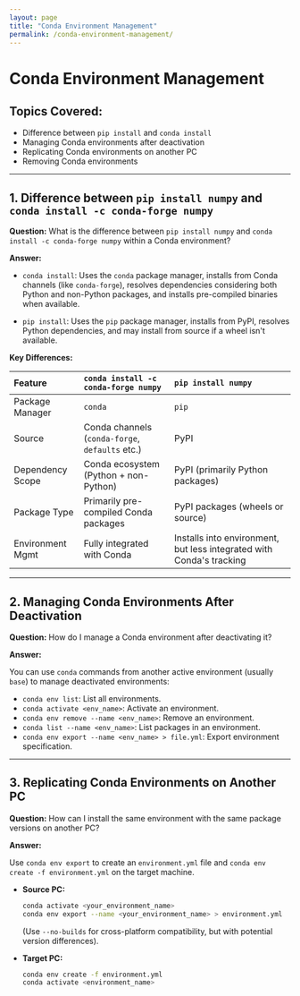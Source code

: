 ```yaml
---
layout: page
title: "Conda Environment Management"
permalink: /conda-environment-management/
---
```


# Conda Environment Management

## Topics Covered:

- Difference between `pip install` and `conda install`
- Managing Conda environments after deactivation
- Replicating Conda environments on another PC
- Removing Conda environments

---

## 1. Difference between `pip install numpy` and `conda install -c conda-forge numpy`

**Question:** What is the difference between `pip install numpy` and `conda install -c conda-forge numpy` within a Conda environment?

**Answer:**

*   `conda install`: Uses the `conda` package manager, installs from Conda channels (like `conda-forge`), resolves dependencies considering both Python and non-Python packages, and installs pre-compiled binaries when available.

*   `pip install`: Uses the `pip` package manager, installs from PyPI, resolves Python dependencies, and may install from source if a wheel isn't available.

**Key Differences:**

| Feature             | `conda install -c conda-forge numpy`           | `pip install numpy`                    |
| :------------------ | :--------------------------------------------- | :------------------------------------- |
| Package Manager     | `conda`                                        | `pip`                                  |
| Source              | Conda channels (`conda-forge`, `defaults` etc.) | PyPI                                   |
| Dependency Scope    | Conda ecosystem (Python + non-Python)          | PyPI (primarily Python packages)       |
| Package Type        | Primarily pre-compiled Conda packages          | PyPI packages (wheels or source)       |
| Environment Mgmt  | Fully integrated with Conda                    | Installs into environment, but less integrated with Conda's tracking |

---

## 2. Managing Conda Environments After Deactivation

**Question:** How do I manage a Conda environment after deactivating it?

**Answer:**

You can use `conda` commands from another active environment (usually `base`) to manage deactivated environments:

*   `conda env list`: List all environments.
*   `conda activate <env_name>`: Activate an environment.
*   `conda env remove --name <env_name>`: Remove an environment.
*   `conda list --name <env_name>`: List packages in an environment.
*   `conda env export --name <env_name> > file.yml`: Export environment specification.

---

## 3. Replicating Conda Environments on Another PC

**Question:** How can I install the same environment with the same package versions on another PC?

**Answer:**

Use `conda env export` to create an `environment.yml` file and `conda env create -f environment.yml` on the target machine.

*   **Source PC:**
    ```bash
    conda activate <your_environment_name>
    conda env export --name <your_environment_name> > environment.yml
    ```
    (Use `--no-builds` for cross-platform compatibility, but with potential version differences).

*   **Target PC:**
    ```bash
    conda env create -f environment.yml
    conda activate <environment_name>
    ```



